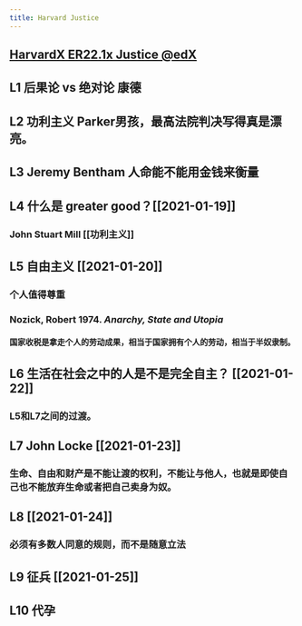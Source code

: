 ```yaml
---
title: Harvard Justice
---
```


## [HarvardX ER22.1x Justice @edX](https://courses.edx.org/courses/course-v1:HarvardX+ER22.1x+3T2020/course/)
## L1 后果论 vs 绝对论 康德
## L2 功利主义 Parker男孩，最高法院判决写得真是漂亮。
## L3 Jeremy Bentham 人命能不能用金钱来衡量
## L4 什么是 greater good？[[2021-01-19]]
### John Stuart Mill [[功利主义]]
## L5 自由主义 [[2021-01-20]]
### 个人值得尊重
### Nozick, Robert 1974. _Anarchy, State and Utopia_
#### 国家收税是拿走个人的劳动成果，相当于国家拥有个人的劳动，相当于半奴隶制。
## L6 生活在社会之中的人是不是完全自主？ [[2021-01-22]]
### L5和L7之间的过渡。
## L7 John Locke [[2021-01-23]]
### 生命、自由和财产是不能让渡的权利，不能让与他人，也就是即使自己也不能放弃生命或者把自己卖身为奴。
## L8 [[2021-01-24]]
### 必须有多数人同意的规则，而不是随意立法
## L9 征兵 [[2021-01-25]]
## L10 代孕
##

